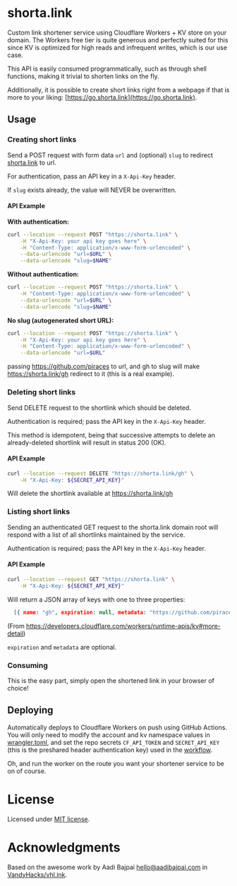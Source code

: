 # shorta.link

Custom link shortener service using Cloudflare Workers + KV store on your domain. The Workers free tier is quite generous and perfectly suited for this since KV is optimized for high reads and infrequent writes, which is our use case.

This API is easily consumed programmatically, such as through shell functions, making it trivial to shorten links on the fly.

Additionally, it is possible to create short links right from a webpage if that is more to your liking: [https://go.shorta.link](https://go.shorta.link).

## Usage

### Creating short links

Send a POST request with form data `url` and (optional) `slug` to redirect [shorta.link](https://shorta.link) to url.

For authentication, pass an API key in a `X-Api-Key` header.

If `slug` exists already, the value will NEVER be overwritten.

#### API Example

**With authentication:**

```bash
curl --location --request POST "https://shorta.link" \
    -H "X-Api-Key: your api key goes here" \
    -H "Content-Type: application/x-www-form-urlencoded" \
    --data-urlencode "url=$URL" \
    --data-urlencode "slug=$NAME"
```


**Without authentication:**

```bash
curl --location --request POST "https://shorta.link" \
    -H "Content-Type: application/x-www-form-urlencoded" \
    --data-urlencode "url=$URL" \
    --data-urlencode "slug=$NAME"
```

**No slug (autogenerated short URL):**

```bash
curl --location --request POST "https://shorta.link" \
    -H "X-Api-Key: your api key goes here" \
    -H "Content-Type: application/x-www-form-urlencoded" \
    --data-urlencode "url=$URL"
```

passing https://github.com/piraces to url, and gh to slug will make https://shorta.link/gh redirect to it (this is a real example).

### Deleting short links

Send DELETE request to the shortlink which should be deleted.

Authentication is required; pass the API key in the `X-Api-Key` header.

This method is idempotent, being that successive attempts to delete an already-deleted shortlink
will result in status 200 (OK).

#### API Example

```bash
curl --location --request DELETE "https://shorta.link/gh" \
    -H "X-Api-Key: ${SECRET_API_KEY}"
```

Will delete the shortlink available at https://shorta.link/gh

### Listing short links

Sending an authenticated GET request to the shorta.link domain root will respond with a list of all
shortlinks maintained by the service.

Authentication is required; pass the API key in the `X-Api-Key` header.

#### API Example

```bash
curl --location --request GET "https://shorta.link" \
    -H "X-Api-Key: ${SECRET_API_KEY}"
```

Will return a JSON array of keys with one to three properties:

```json
  [{ name: "gh", expiration: null, metadata: "https://github.com/piraces"}, ...]
```
(From https://developers.cloudflare.com/workers/runtime-apis/kv#more-detail)

`expiration` and `metadata` are optional.

### Consuming

This is the easy part, simply open the shortened link in your browser of choice!

## Deploying

Automatically deploys to Cloudflare Workers on push using GitHub Actions. You will only need to modify the account and kv namespace values in [wrangler.toml](wrangler.toml), and set the repo secrets `CF_API_TOKEN` and `SECRET_API_KEY` (this is the preshared header authentication key) used in the [workflow](.github/workflows/main.yml). 

Oh, and run the worker on the route you want your shortener service to be on of course.

# License

Licensed under [MIT license](LICENSE).

# Acknowledgments

Based on the awesome work by Aadi Bajpai <hello@aadibajpai.com> in [VandyHacks/vhl.ink](https://github.com/VandyHacks/vhl.ink).